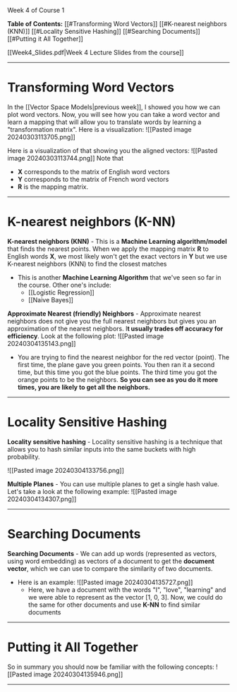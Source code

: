
Week 4 of Course 1

**Table of Contents:**
	[[#Transforming Word Vectors]]
	[[#K-nearest neighbors (KNN)]]
	[[#Locality Sensitive Hashing]]
	[[#Searching Documents]]
	[[#Putting it All Together]]
	
	
[[Week4_Slides.pdf|Week 4 Lecture Slides from the course]]

---


# Transforming Word Vectors

In the [[Vector Space Models|previous week]], I showed you how we can plot word vectors. Now, you will see how you can take a word vector and learn a mapping that will allow you to translate words by learning a "transformation matrix". Here is a visualization:
![[Pasted image 20240303113705.png]]


Here is a visualization of that showing you the aligned vectors:
![[Pasted image 20240303113744.png]]
Note that 
- **X** corresponds to the matrix of English word vectors
- **Y** corresponds to the matrix of French word vectors
- **R** is the mapping matrix.



---


# K-nearest neighbors (K-NN)

**K-nearest neighbors (KNN)** - This is a **Machine Learning algorithm/model** that finds the nearest points. When we apply the mapping matrix **R** to English words **X**, we most likely won't get the exact vectors in **Y** but we use K-nearest neighbors (KNN) to find the closest matches
- This is another **Machine Learning Algorithm** that we've seen so far in the course. Other one's include:
	- [[Logistic Regression]]
	- [[Naive Bayes]]


**Approximate Nearest (friendly) Neighbors** - Approximate nearest neighbors does not give you the full nearest neighbors but gives you an approximation of the nearest neighbors. I**t usually trades off accuracy for efficiency**. Look at the following plot:
![[Pasted image 20240304135143.png]]
- You are trying to find the nearest neighbor for the red vector (point). The first time, the plane gave you green points. You then ran it a second time, but this time you got the blue points. The third time you got the orange points to be the neighbors. **So you can see as you do it more times, you are likely to get all the neighbors.**



---

# Locality Sensitive Hashing

**Locality sensitive hashing** - Locality sensitive hashing is a technique that allows you to hash similar inputs into the same buckets with high probability.

![[Pasted image 20240304133756.png]]


**Multiple Planes** - You can use multiple planes to get a single hash value. Let's take a look at the following example:
![[Pasted image 20240304134307.png]]

---

# Searching Documents


**Searching Documents** - We can add up words (represented as vectors, using word embedding) as vectors of a document to get the **document vector**, which we can use to compare the similarity of two documents.
- Here is an example:
	![[Pasted image 20240304135727.png]]
	- Here, we have a document with the words "I", "love", "learning" and we were able to represent as the vector [1, 0, 3]. Now, we could do the same for other documents and use **K-NN** to find similar documents

---

# Putting it All Together

So in summary you should now be familiar with the following concepts:
![[Pasted image 20240304135946.png]]


---

